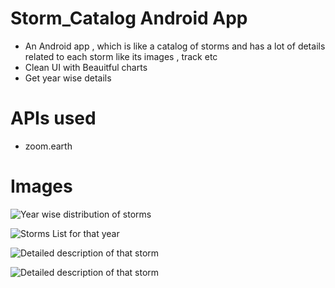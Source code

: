 # Storm_Catalog Android App

- An Android app , which is like a catalog of storms and has a lot of details related to each storm like its images , track etc
- Clean UI with Beauitful charts
- Get year wise details 


# APIs used
- zoom.earth

# Images 


![ Year wise distribution of storms ](https://github.com/Rstar1998/Storm_Catalog/assets/42741300/9b0ced44-fd36-4aeb-949e-095909d8336b)


![Storms List for that year](https://github.com/Rstar1998/Storm_Catalog/assets/42741300/9fcf43c6-ffc2-441f-a136-c92f3bb71ef6)


![Detailed description of that storm](https://github.com/Rstar1998/Storm_Catalog/assets/42741300/fbf26cee-7883-425d-b002-d4b27a9aa35f)


![Detailed description of that storm](https://github.com/Rstar1998/Storm_Catalog/assets/42741300/40a6f739-148b-4c5e-83bc-7fa18456c4ee)




